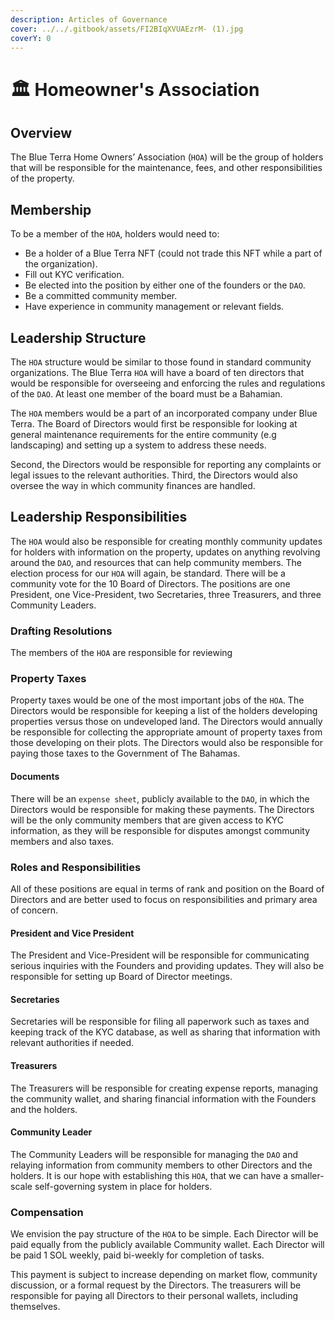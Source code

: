 ```yaml
---
description: Articles of Governance
cover: ../../.gitbook/assets/FI2BIqXVUAEzrM- (1).jpg
coverY: 0
---
```


# 🏛 Homeowner's Association

## Overview

The Blue Terra Home Owners’ Association (`HOA`) will be the group of holders that will be responsible for the maintenance, fees, and other responsibilities of the property.&#x20;

## Membership

To be a member of the `HOA`, holders would need to:

* Be a holder of a Blue Terra NFT (could not trade this NFT while a part of the organization).
* Fill out KYC verification.
* Be elected into the position by either one of the founders or the `DAO`.
* Be a committed community member.
* Have experience in community management or relevant fields.

## Leadership Structure

The `HOA` structure would be similar to those found in standard community organizations. The Blue Terra `HOA` will have a board of ten directors that would be responsible for overseeing and enforcing the rules and regulations of the `DAO`. At least one member of the board must be a Bahamian.&#x20;

The `HOA` members would be a part of an incorporated company under Blue Terra. The Board of Directors would first be responsible for looking at general maintenance requirements for the entire community (e.g landscaping) and setting up a system to address these needs.&#x20;

Second, the Directors would be responsible for reporting any complaints or legal issues to the relevant authorities. Third, the Directors would also oversee the way in which community finances are handled.&#x20;

## Leadership Responsibilities&#x20;

The `HOA` would also be responsible for creating monthly community updates for holders with information on the property, updates on anything revolving around the `DAO`, and resources that can help community members. The election process for our `HOA` will again, be standard. There will be a community vote for the 10 Board of Directors. The positions are one President, one Vice-President, two Secretaries, three Treasurers, and three Community Leaders.&#x20;

### Drafting Resolutions

The members of the `HOA` are responsible for reviewing&#x20;

### Property Taxes

Property taxes would be one of the most important jobs of the `HOA`. The Directors would be responsible for keeping a list of the holders developing properties versus those on undeveloped land. The Directors would annually be responsible for collecting the appropriate amount of property taxes from those developing on their plots. The Directors would also be responsible for paying those taxes to the Government of The Bahamas.&#x20;

#### Documents

There will be an `expense sheet`, publicly available to the `DAO`, in which the Directors would be responsible for making these payments. The Directors will be the only community members that are given access to KYC information, as they will be responsible for disputes amongst community members and also taxes.&#x20;



### Roles and Responsibilities&#x20;

All of these positions are equal in terms of rank and position on the Board of Directors and are better used to focus on responsibilities and primary area of concern.&#x20;

#### President and Vice President&#x20;

The President and Vice-President will be responsible for communicating serious inquiries with the Founders and providing updates. They will also be responsible for setting up Board of Director meetings.&#x20;

#### Secretaries

Secretaries will be responsible for filing all paperwork such as taxes and keeping track of the KYC database, as well as sharing that information with relevant authorities if needed.&#x20;

#### Treasurers

The Treasurers will be responsible for creating expense reports, managing the community wallet, and sharing financial information with the Founders and the holders.&#x20;

#### Community Leader

The Community Leaders will be responsible for managing the `DAO` and relaying information from community members to other Directors and the holders. It is our hope with establishing this `HOA`, that we can have a smaller-scale self-governing system in place for holders.&#x20;

### Compensation

We envision the pay structure of the `HOA` to be simple. Each Director will be paid equally from the publicly available Community wallet. Each Director will be paid 1 SOL weekly, paid bi-weekly for completion of tasks.&#x20;

This payment is subject to increase depending on market flow, community discussion, or a formal request by the Directors. The treasurers will be responsible for paying all Directors to their personal wallets, including themselves.
